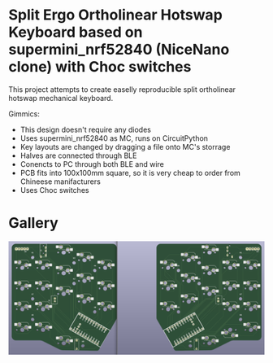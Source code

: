# Split Ergo Ortholinear Hotswap Keyboard based on supermini_nrf52840 (NiceNano clone) with Choc switches

This project attempts to create easelly reproducible split ortholinear hotswap mechanical
keyboard. 

Gimmics: 
+ This design doesn't require any diodes
+ Uses supermini_nrf52840 as MC, runs on CircuitPython
+ Key layouts are changed by dragging a file onto MC's storrage
+ Halves are connected through BLE
+ Conencts to PC through both BLE and wire
+ PCB fits into 100x100mm square, so it is very cheap to order from Chineese manifacturers
+ Uses Choc switches


# Gallery

![PCB](/Media/both.png)
